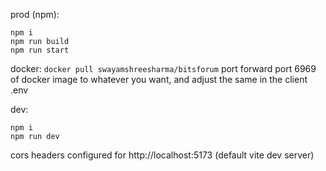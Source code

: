 prod (npm):
```
npm i
npm run build
npm run start
```

docker: ```docker pull swayamshreesharma/bitsforum```
port forward port 6969 of docker image to whatever you want, and adjust the same in the client .env

dev:
```
npm i
npm run dev
```
cors headers configured for http://localhost:5173 (default vite dev server)